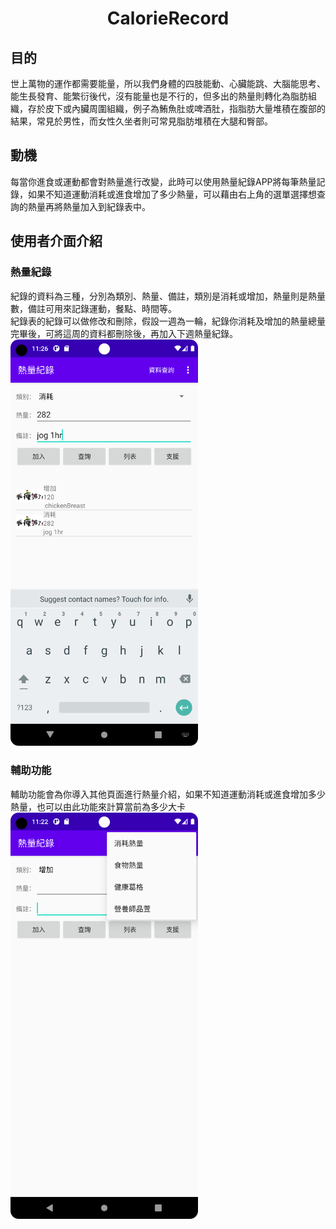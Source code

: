 <h1 align="center"> CalorieRecord </h1> 

## 目的  

世上萬物的運作都需要能量，所以我們身體的四肢能動、心臟能跳、大腦能思考、能生長發育、能繁衍後代，沒有能量也是不行的，但多出的熱量則轉化為脂肪組織，存於皮下或內臟周圍組織，例子為鮪魚肚或啤酒肚，指脂肪大量堆積在腹部的結果，常見於男性，而女性久坐者則可常見脂肪堆積在大腿和臀部。  

## 動機  
每當你進食或運動都會對熱量進行改變，此時可以使用熱量紀錄APP將每筆熱量記錄，如果不知道運動消耗或進食增加了多少熱量，可以藉由右上角的選單選擇想查詢的熱量再將熱量加入到紀錄表中。  


## 使用者介面介紹
### 熱量紀錄
紀錄的資料為三種，分別為類別、熱量、備註，類別是消耗或增加，熱量則是熱量數，備註可用來記錄運動，餐點、時間等。  
紀錄表的紀錄可以做修改和刪除，假設一週為一輪，紀錄你消耗及增加的熱量總量完畢後，可將這周的資料都刪除後，再加入下週熱量紀錄。  
<img src="https://github.com/MasterOuO/CalorieRecord/blob/master/show/Screenshot_20230405_192606.png" width="300px">
### 輔助功能
輔助功能會為你導入其他頁面進行熱量介紹，如果不知道運動消耗或進食增加多少熱量，也可以由此功能來計算當前為多少大卡  
<img src="https://github.com/MasterOuO/CalorieRecord/blob/master/show/Screenshot_20230405_192245.png" width="300px">  
